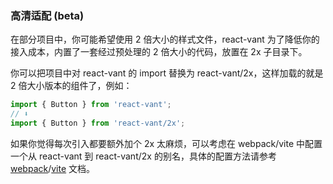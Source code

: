 ### 高清适配 (beta)

在部分项目中，你可能希望使用 2 倍大小的样式文件，react-vant 为了降低你的接入成本，内置了一套经过预处理的 2 倍大小的代码，放置在 2x 子目录下。

你可以把项目中对 react-vant 的 import 替换为 react-vant/2x，这样加载的就是 2 倍大小版本的组件了，例如：

```jsx
import { Button } from 'react-vant';
// ⬇️
import { Button } from 'react-vant/2x';
```

如果你觉得每次引入都要额外加个 2x 太麻烦，可以考虑在 webpack/vite 中配置一个从 react-vant 到 react-vant/2x 的别名，具体的配置方法请参考 [webpack](https://webpack.js.org/configuration/resolve/#resolvealias)/[vite](https://vitejs.dev/config/#resolve-alias) 文档。
